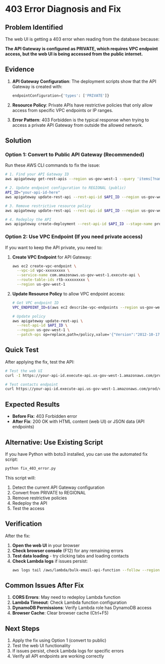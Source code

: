 # 403 Error Diagnosis and Fix

## Problem Identified

The web UI is getting a 403 error when reading from the database because:

**The API Gateway is configured as PRIVATE, which requires VPC endpoint access, but the web UI is being accessed from the public internet.**

## Evidence

1. **API Gateway Configuration**: The deployment scripts show that the API Gateway is created with:
   ```python
   endpointConfiguration={'types': ['PRIVATE']}
   ```

2. **Resource Policy**: Private APIs have restrictive policies that only allow access from specific VPC endpoints or IP ranges.

3. **Error Pattern**: 403 Forbidden is the typical response when trying to access a private API Gateway from outside the allowed network.

## Solution

### Option 1: Convert to Public API Gateway (Recommended)

Run these AWS CLI commands to fix the issue:

```bash
# 1. Find your API Gateway ID
aws apigateway get-rest-apis --region us-gov-west-1 --query 'items[?name==`bulk-email-api`].id' --output text

# 2. Update endpoint configuration to REGIONAL (public)
API_ID="your-api-id-here"
aws apigateway update-rest-api --rest-api-id $API_ID --region us-gov-west-1 --patch-ops op=replace,path=/endpointConfiguration/types/0,value=REGIONAL

# 3. Remove restrictive resource policy
aws apigateway update-rest-api --rest-api-id $API_ID --region us-gov-west-1 --patch-ops op=remove,path=/policy

# 4. Redeploy the API
aws apigateway create-deployment --rest-api-id $API_ID --stage-name prod --region us-gov-west-1
```

### Option 2: Use VPC Endpoint (If you need private access)

If you want to keep the API private, you need to:

1. **Create VPC Endpoint** for API Gateway:
   ```bash
   aws ec2 create-vpc-endpoint \
     --vpc-id vpc-xxxxxxxxx \
     --service-name com.amazonaws.us-gov-west-1.execute-api \
     --route-table-ids rtb-xxxxxxxxx \
     --region us-gov-west-1
   ```

2. **Update Resource Policy** to allow VPC endpoint access:
   ```bash
   # Get VPC endpoint ID
   VPC_ENDPOINT_ID=$(aws ec2 describe-vpc-endpoints --region us-gov-west-1 --query 'VpcEndpoints[0].VpcEndpointId' --output text)
   
   # Update policy
   aws apigateway update-rest-api \
     --rest-api-id $API_ID \
     --region us-gov-west-1 \
     --patch-ops op=replace,path=/policy,value='{"Version":"2012-10-17","Statement":[{"Effect":"Allow","Principal":"*","Action":"execute-api:Invoke","Resource":"*","Condition":{"StringEquals":{"aws:sourceVpce":"'$VPC_ENDPOINT_ID'"}}}]}'
   ```

## Quick Test

After applying the fix, test the API:

```bash
# Test the web UI
curl -I https://your-api-id.execute-api.us-gov-west-1.amazonaws.com/prod/

# Test contacts endpoint
curl https://your-api-id.execute-api.us-gov-west-1.amazonaws.com/prod/contacts?limit=1
```

## Expected Results

- **Before Fix**: 403 Forbidden error
- **After Fix**: 200 OK with HTML content (web UI) or JSON data (API endpoints)

## Alternative: Use Existing Script

If you have Python with boto3 installed, you can use the automated fix script:

```bash
python fix_403_error.py
```

This script will:
1. Detect the current API Gateway configuration
2. Convert from PRIVATE to REGIONAL
3. Remove restrictive policies
4. Redeploy the API
5. Test the access

## Verification

After the fix:

1. **Open the web UI** in your browser
2. **Check browser console** (F12) for any remaining errors
3. **Test data loading** - try clicking tabs and loading contacts
4. **Check Lambda logs** if issues persist:
   ```bash
   aws logs tail /aws/lambda/bulk-email-api-function --follow --region us-gov-west-1
   ```

## Common Issues After Fix

1. **CORS Errors**: May need to redeploy Lambda function
2. **Lambda Timeout**: Check Lambda function configuration
3. **DynamoDB Permissions**: Verify Lambda role has DynamoDB access
4. **Browser Cache**: Clear browser cache (Ctrl+F5)

## Next Steps

1. Apply the fix using Option 1 (convert to public)
2. Test the web UI functionality
3. If issues persist, check Lambda logs for specific errors
4. Verify all API endpoints are working correctly


